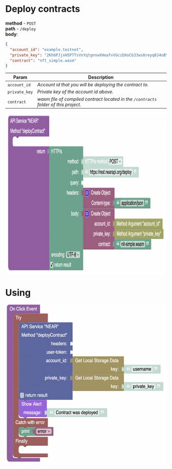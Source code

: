 # Deploy contracts

**method** - `POST`  
**path** - `/deploy`  
**body**:
```JSON
{
  "account_id": "example.testnet",
  "private_key": "2Kh6PJjxH5PTTsVnYqtgnnwXHeafvVGczDXoCb33ws8reyq8J4oBYix1KP2ugRQ7q9NQUyPcVFTtbSG3ARVKETfK",
  "contract": "nft_simple.wasm"
}
```

| Param          | Description                                                                          |
|----------------|--------------------------------------------------------------------------------------|
| `account_id`   | _Account id that you will be deploying the contract to._                             |
| `private_key`  | _Private key of the account id above._                                               |
| `contract`     | _wasm file of compiled contract located in the `/contracts` folder of this project._ |

<img src="../img/method_deploy_contract.png" height="500px">

# Using 

<img src="../img/using_method_deploy.png" height="500px">

